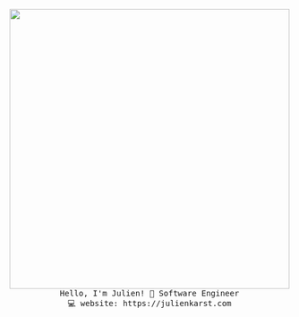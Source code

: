 <p align="center">
  <img src="https://chateaudemorey.fr/static/d85ff176205ab28d0b0779e0558eabf6/5d8d7/placestan.webp" width="500px">
  <br>
  <samp>
    Hello, I'm Julien! 👋
    Software Engineer<br>
    💻 website: https://julienkarst.com
  </samp>
</p>


